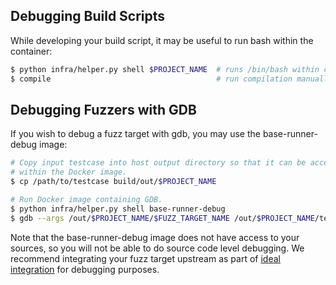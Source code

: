## Debugging Build Scripts

While developing your build script, it may be useful to run bash within the
container:

```bash
$ python infra/helper.py shell $PROJECT_NAME  # runs /bin/bash within container
$ compile                                     # run compilation manually
```

## Debugging Fuzzers with GDB

If you wish to debug a fuzz target with gdb, you may use the base-runner-debug
image:

```bash
# Copy input testcase into host output directory so that it can be accessed
# within the Docker image.
$ cp /path/to/testcase build/out/$PROJECT_NAME

# Run Docker image containing GDB.
$ python infra/helper.py shell base-runner-debug
$ gdb --args /out/$PROJECT_NAME/$FUZZ_TARGET_NAME /out/$PROJECT_NAME/testcase
```

Note that the base-runner-debug image does not have access to your sources, so
you will not be able to do source code level debugging. We recommend integrating
your fuzz target upstream as part of [ideal integration](ideal_integration.md)
for debugging purposes.
